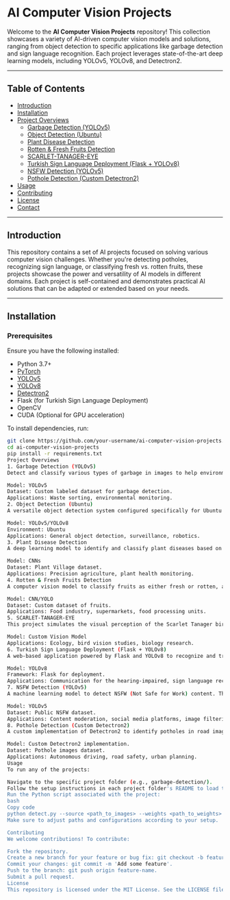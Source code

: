 # AI Computer Vision Projects

Welcome to the **AI Computer Vision Projects** repository! This collection showcases a variety of AI-driven computer vision models and solutions, ranging from object detection to specific applications like garbage detection and sign language recognition. Each project leverages state-of-the-art deep learning models, including YOLOv5, YOLOv8, and Detectron2.

---

## Table of Contents

- [Introduction](#introduction)
- [Installation](#installation)
- [Project Overviews](#project-overviews)
  - [Garbage Detection (YOLOv5)](#garbage-detection-yolov5)
  - [Object Detection (Ubuntu)](#object-detection-ubuntu)
  - [Plant Disease Detection](#plant-disease-detection)
  - [Rotten & Fresh Fruits Detection](#rotten--fresh-fruits-detection)
  - [SCARLET-TANAGER-EYE](#scarlet-tanager-eye)
  - [Turkish Sign Language Deployment (Flask + YOLOv8)](#turkish-sign-language-deployment-flask--yolov8)
  - [NSFW Detection (YOLOv5)](#nsfw-detection-yolov5)
  - [Pothole Detection (Custom Detectron2)](#pothole-detection-custom-detectron2)
- [Usage](#usage)
- [Contributing](#contributing)
- [License](#license)
- [Contact](#contact)

---

## Introduction

This repository contains a set of AI projects focused on solving various computer vision challenges. Whether you're detecting potholes, recognizing sign language, or classifying fresh vs. rotten fruits, these projects showcase the power and versatility of AI models in different domains. Each project is self-contained and demonstrates practical AI solutions that can be adapted or extended based on your needs.

---

## Installation

### Prerequisites

Ensure you have the following installed:

- Python 3.7+
- [PyTorch](https://pytorch.org/get-started/locally/)
- [YOLOv5](https://github.com/ultralytics/yolov5)
- [YOLOv8](https://github.com/ultralytics/ultralytics)
- [Detectron2](https://github.com/facebookresearch/detectron2)
- Flask (for Turkish Sign Language Deployment)
- OpenCV
- CUDA (Optional for GPU acceleration)

To install dependencies, run:

```bash
git clone https://github.com/your-username/ai-computer-vision-projects.git
cd ai-computer-vision-projects
pip install -r requirements.txt
Project Overviews
1. Garbage Detection (YOLOv5)
Detect and classify various types of garbage in images to help environmental agencies or smart waste management systems. The model can distinguish between different types of waste, such as plastic, glass, and metal.

Model: YOLOv5
Dataset: Custom labeled dataset for garbage detection.
Applications: Waste sorting, environmental monitoring.
2. Object Detection (Ubuntu)
A versatile object detection system configured specifically for Ubuntu environments. This project demonstrates how to set up and deploy object detection models using YOLO and OpenCV on Ubuntu systems.

Model: YOLOv5/YOLOv8
Environment: Ubuntu
Applications: General object detection, surveillance, robotics.
3. Plant Disease Detection
A deep learning model to identify and classify plant diseases based on leaf images. This model helps farmers and agricultural experts quickly diagnose issues in crops.

Model: CNNs
Dataset: Plant Village dataset.
Applications: Precision agriculture, plant health monitoring.
4. Rotten & Fresh Fruits Detection
A computer vision model to classify fruits as either fresh or rotten, aiding in food quality control systems.

Model: CNN/YOLO
Dataset: Custom dataset of fruits.
Applications: Food industry, supermarkets, food processing units.
5. SCARLET-TANAGER-EYE
This project simulates the visual perception of the Scarlet Tanager bird, focusing on its unique color detection abilities.

Model: Custom Vision Model
Applications: Ecology, bird vision studies, biology research.
6. Turkish Sign Language Deployment (Flask + YOLOv8)
A web-based application powered by Flask and YOLOv8 to recognize and translate Turkish sign language gestures.

Model: YOLOv8
Framework: Flask for deployment.
Applications: Communication for the hearing-impaired, sign language recognition.
7. NSFW Detection (YOLOv5)
A machine learning model to detect NSFW (Not Safe for Work) content. This can be used for content moderation in online platforms.

Model: YOLOv5
Dataset: Public NSFW dataset.
Applications: Content moderation, social media platforms, image filtering.
8. Pothole Detection (Custom Detectron2)
A custom implementation of Detectron2 to identify potholes in road images, assisting in road maintenance and safety.

Model: Custom Detectron2 implementation.
Dataset: Pothole images dataset.
Applications: Autonomous driving, road safety, urban planning.
Usage
To run any of the projects:

Navigate to the specific project folder (e.g., garbage-detection/).
Follow the setup instructions in each project folder's README to load the dataset and model weights.
Run the Python script associated with the project:
bash
Copy code
python detect.py --source <path_to_images> --weights <path_to_weights>
Make sure to adjust paths and configurations according to your setup.

Contributing
We welcome contributions! To contribute:

Fork the repository.
Create a new branch for your feature or bug fix: git checkout -b feature-name.
Commit your changes: git commit -m 'Add some feature'.
Push to the branch: git push origin feature-name.
Submit a pull request.
License
This repository is licensed under the MIT License. See the LICENSE file for details.
